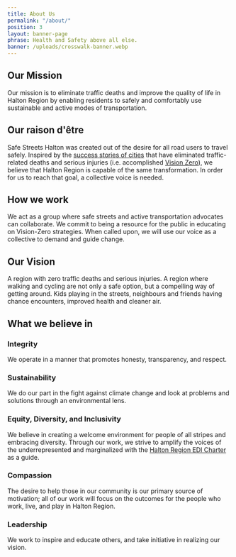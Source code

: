 ```yaml
---
title: About Us
permalink: "/about/"
position: 3
layout: banner-page
phrase: Health and Safety above all else.
banner: /uploads/crosswalk-banner.webp
---
```


## Our Mission

Our mission is to eliminate traffic deaths and improve the quality of life in Halton Region by enabling residents to safely and comfortably use sustainable and active modes of transportation.

## Our raison d'être

Safe Streets Halton was created out of the desire for all road users to travel safely. Inspired by the [success stories of cities](https://usa.streetsblog.org/2020/10/16/best-practices-how-oslo-reached-vision-zero-and-how-your-city-can-too/) that have eliminated traffic-related deaths and serious injuries (i.e. accomplished [Vision Zero](https://visionzero.ca/)), we believe that Halton Region is capable of the same transformation. In order for us to reach that goal, a collective voice is needed.

## How we work

We act as a group where safe streets and active transportation advocates can collaborate. We commit to being a resource for the public in educating on Vision-Zero strategies. When called upon, we will use our voice as a collective to demand and guide change.

## Our Vision

A region with zero traffic deaths and serious injuries. A region where walking and cycling are not only a safe option, but a compelling way of getting around. Kids playing in the streets, neighbours and friends having chance encounters, improved health and cleaner air.

## What we believe in

### Integrity

We operate in a manner that promotes honesty, transparency, and respect.

### Sustainability

We do our part in the fight against climate change and look at problems and solutions through an environmental lens.

### Equity, Diversity, and Inclusivity

We believe in creating a welcome environment for people of all stripes and embracing diversity. Through our work, we strive to amplify the voices of the underrepresented and marginalized with the [Halton Region EDI Charter](https://www.hedroundtable.com/charter) as a guide.

### Compassion

The desire to help those in our community is our primary source of motivation; all of our work will focus on the outcomes for the people who work, live, and play in Halton Region.

### Leadership

We work to inspire and educate others, and take initiative in realizing our vision.